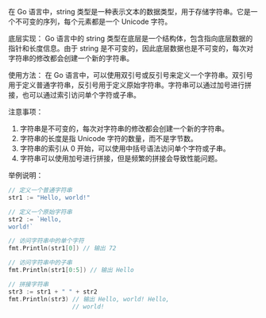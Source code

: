 在 Go 语言中，string 类型是一种表示文本的数据类型，用于存储字符串。它是一个不可变的序列，每个元素都是一个 Unicode 字符。

底层实现：
Go 语言中的 string 类型在底层是一个结构体，包含指向底层数据的指针和长度信息。由于 string 是不可变的，因此底层数据也是不可变的，每次对字符串的修改都会创建一个新的字符串。

使用方法：
在 Go 语言中，可以使用双引号或反引号来定义一个字符串。双引号用于定义普通字符串，反引号用于定义原始字符串。字符串可以通过加号进行拼接，也可以通过索引访问单个字符或子串。

注意事项：
1. 字符串是不可变的，每次对字符串的修改都会创建一个新的字符串。
2. 字符串的长度是指 Unicode 字符的数量，而不是字节数。
3. 字符串的索引从 0 开始，可以使用中括号语法访问单个字符或子串。
4. 字符串可以使用加号进行拼接，但是频繁的拼接会导致性能问题。

举例说明：
```go
// 定义一个普通字符串
str1 := "Hello, world!"

// 定义一个原始字符串
str2 := `Hello, 
world!`

// 访问字符串中的单个字符
fmt.Println(str1[0]) // 输出 72

// 访问字符串中的子串
fmt.Println(str1[0:5]) // 输出 Hello

// 拼接字符串
str3 := str1 + " " + str2
fmt.Println(str3) // 输出 Hello, world! Hello, 
                  // world!
```